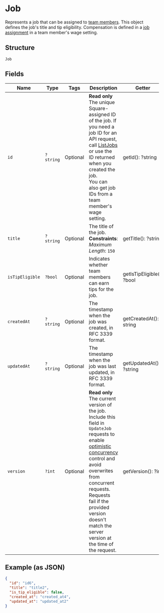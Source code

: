 
# Job

Represents a job that can be assigned to [team members](../../doc/models/team-member.md). This object defines the
job's title and tip eligibility. Compensation is defined in a [job assignment](../../doc/models/job-assignment.md)
in a team member's wage setting.

## Structure

`Job`

## Fields

| Name | Type | Tags | Description | Getter | Setter |
|  --- | --- | --- | --- | --- | --- |
| `id` | `?string` | Optional | **Read only** The unique Square-assigned ID of the job. If you need a job ID for an API request,<br>call [ListJobs](api-endpoint:Team-ListJobs) or use the ID returned when you created the job.<br>You can also get job IDs from a team member's wage setting. | getId(): ?string | setId(?string id): void |
| `title` | `?string` | Optional | The title of the job.<br>**Constraints**: *Maximum Length*: `150` | getTitle(): ?string | setTitle(?string title): void |
| `isTipEligible` | `?bool` | Optional | Indicates whether team members can earn tips for the job. | getIsTipEligible(): ?bool | setIsTipEligible(?bool isTipEligible): void |
| `createdAt` | `?string` | Optional | The timestamp when the job was created, in RFC 3339 format. | getCreatedAt(): ?string | setCreatedAt(?string createdAt): void |
| `updatedAt` | `?string` | Optional | The timestamp when the job was last updated, in RFC 3339 format. | getUpdatedAt(): ?string | setUpdatedAt(?string updatedAt): void |
| `version` | `?int` | Optional | **Read only** The current version of the job. Include this field in `UpdateJob` requests to enable<br>[optimistic concurrency](https://developer.squareup.com/docs/working-with-apis/optimistic-concurrency)<br>control and avoid overwrites from concurrent requests. Requests fail if the provided version doesn't<br>match the server version at the time of the request. | getVersion(): ?int | setVersion(?int version): void |

## Example (as JSON)

```json
{
  "id": "id6",
  "title": "title2",
  "is_tip_eligible": false,
  "created_at": "created_at4",
  "updated_at": "updated_at2"
}
```

